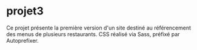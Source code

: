 # projet3

Ce projet présente la première version d'un site destiné au référencement des menus de plusieurs restaurants.
CSS réalisé via Sass, préfixé par Autoprefixer.